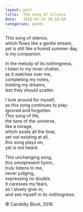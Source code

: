```yaml
---
layout: post
title:  The Song of Silence
date:   2016-05-31 10:18:10
categories: poems
---
```




This song of silence, <br/>
which flows like a gentle stream,<br/>
yet is still like a humid summer day, <br/>
is my companion.<br/>


In the melody of its nothingness, <br/>
I listen to my inner chatter, <br/>
as it watches over me,<br/>
completing my notes,<br/>
holding my dreams, <br/>
lest they should scatter. <br/>


I look around for myself, <br/>
as this song continues to play-<br/>
ignored and forgotten.<br/>
This song of life,<br/>
the tune of the universe,<br/>
like a mirage,<br/>
which exists all the time, <br/>
yet not existing at all, <br/>
this song plays on, <br/>
yet is not heard.<br/>


This unchanging song, <br/>
this omnipresent hymn, <br/>
truly listens to me,<br/>
never judging, <br/>
expressing no doubts.<br/>
It caresses my fears,<br/>
as I slowly give-in,<br/>
and see myself in its nothingness.<br/>


&copy; Candidly Blunt, 2016
